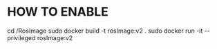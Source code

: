 # HOW TO ENABLE
cd <your ws>/RosImage
sudo docker build -t rosImage:v2 .
sudo docker run -it --privileged rosImage:v2

